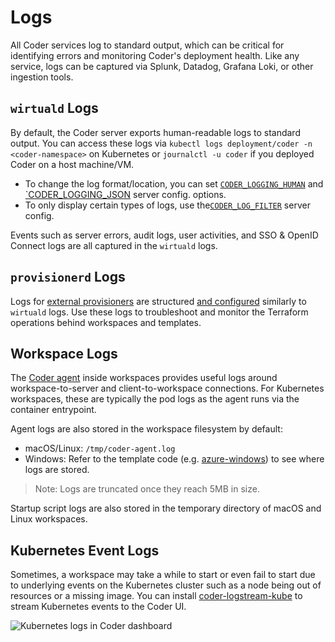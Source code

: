 # Logs

All Coder services log to standard output, which can be critical for identifying
errors and monitoring Coder's deployment health. Like any service, logs can be
captured via Splunk, Datadog, Grafana Loki, or other ingestion tools.

## `wirtuald` Logs

By default, the Coder server exports human-readable logs to standard output. You
can access these logs via `kubectl logs deployment/coder -n <coder-namespace>`
on Kubernetes or `journalctl -u coder` if you deployed Coder on a host
machine/VM.

- To change the log format/location, you can set
  [`CODER_LOGGING_HUMAN`](../../reference/cli/server.md#--log-human) and
  [`CODER_LOGGING_JSON](../../reference/cli/server.md#--log-json) server config.
  options.
- To only display certain types of logs, use
  the[`CODER_LOG_FILTER`](../../reference/cli/server.md#-l---log-filter) server
  config.

Events such as server errors, audit logs, user activities, and SSO & OpenID
Connect logs are all captured in the `wirtuald` logs.

## `provisionerd` Logs

Logs for [external provisioners](../provisioners.md) are structured
[and configured](../../reference/cli/provisioner_start.md#--log-human) similarly
to `wirtuald` logs. Use these logs to troubleshoot and monitor the Terraform
operations behind workspaces and templates.

## Workspace Logs

The [Coder agent](../infrastructure/architecture.md#agents) inside workspaces
provides useful logs around workspace-to-server and client-to-workspace
connections. For Kubernetes workspaces, these are typically the pod logs as the
agent runs via the container entrypoint.

Agent logs are also stored in the workspace filesystem by default:

- macOS/Linux: `/tmp/coder-agent.log`
- Windows: Refer to the template code (e.g.
  [azure-windows](https://github.com/coder/coder/blob/2cfadad023cb7f4f85710cff0b21ac46bdb5a845/examples/templates/azure-windows/Initialize.ps1.tftpl#L64))
  to see where logs are stored.

> Note: Logs are truncated once they reach 5MB in size.

Startup script logs are also stored in the temporary directory of macOS and
Linux workspaces.

## Kubernetes Event Logs

Sometimes, a workspace may take a while to start or even fail to start due to
underlying events on the Kubernetes cluster such as a node being out of
resources or a missing image. You can install
[coder-logstream-kube](../integrations/kubernetes-logs.md) to stream Kubernetes
events to the Coder UI.

![Kubernetes logs in Coder dashboard](../../images/admin/monitoring/logstream-kube.png)
